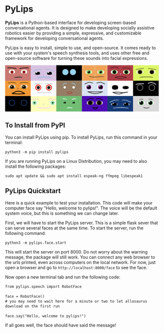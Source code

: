 # PyLips

**PyLips** is a Python-based interface for developing screen-based conversational agents.
It is designed to make developing socially assistive robotics easier by providing a
simple, expressive, and customizable framework for developing conversational agents.


PyLips is easy to install, simple to use, and open-source.
It comes ready to use with your system's speech synthesis tools, and
uses other free and open-source software for turning these sounds into facial expressions.

![The PyLips Face](docs/source/_static/imgs/many_faces.png)

## To Install from PyPI

You can install PyLips using pip. To install PyLips, run this command in your terminal:

```
python3 -m pip install pylips
```

If you are running PyLips on a Linux Distribution, you may need to also install the following packages:

```
sudo apt update && sudo apt install espeak-ng ffmpeg libespeak1
```

## PyLips Quickstart

Here is a quick example to test your installation. This code will make your computer face say 
"Hello, welcome to pylips!". The voice will be the default system voice, but this is something
we can change later.

First, we will have to start the PyLips server. This is a simple flask sever that can serve several
faces at the same time. To start the server, run the following command:

```
python3 -m pylips.face.start
```

This will start the server on port 8000. Do not worry about the warning message, the package will 
still work. You can connect any web browser to the urls printed, even across computers on the local network.
For now, just open a browser and go to `http://localhost:8000/face` to see the face.

Now open a new terminal tab and run the following code:

```
from pylips.speech import RobotFace

face = RobotFace()
# you may need to wait here for a minute or two to let allosaurus download on the first run

face.say("Hello, welcome to pylips!")
```

If all goes well, the face should have said the message!


